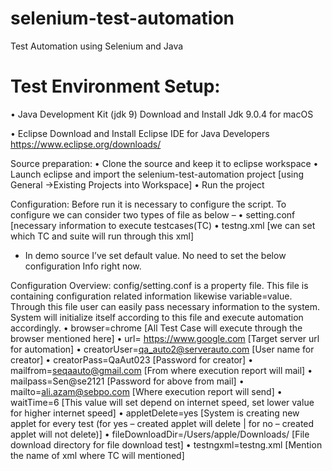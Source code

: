 # selenium-test-automation
Test Automation using Selenium and Java

# Test Environment Setup:
•	Java Development Kit (jdk 9)
Download and Install Jdk 9.0.4 for macOS

•	Eclipse
Download and Install Eclipse IDE for Java Developers
https://www.eclipse.org/downloads/

Source preparation:
•	Clone the source and keep it to eclipse workspace
•	Launch eclipse and import the selenium-test-automation project [using General ->Existing Projects into Workspace]
•	Run the project

Configuration:
Before run it is necessary to configure the script. To configure we can consider two types of file as below – 
•	setting.conf [necessary information to execute testcases(TC)
•	testng.xml [we can set which TC and suite will run through this xml]
* In demo source I’ve set default value. No need to set the below configuration Info right now.

Configuration Overview:
config/setting.conf is a property file. This file is containing configuration related information likewise variable=value. Through this file user can easily pass necessary information to the system. System will initialize itself according to this file and execute automation accordingly.
•	browser=chrome	[All Test Case will execute through the browser mentioned here]
•	url= https://www.google.com 	[Target server url for automation]
•	creatorUser=qa_auto2@serverauto.com	[User name for creator]
•	creatorPass=QaAut023	[Password for creator]
•	mailfrom=seqaauto@gmail.com	[From where execution report will mail]
•	mailpass=Sen@se2121	[Password for above from mail]
•	mailto=ali.azam@sebpo.com	[Where execution report will send]
•	waitTime=6	[This value will set depend on internet speed, set lower value for higher internet speed]
•	appletDelete=yes	[System is creating new applet for every test (for yes – created applet will delete | for no – created applet will not delete)]
•	fileDownloadDir=/Users/apple/Downloads/	[File download directory for file download test]
•	testngxml=testng.xml	[Mention the name of xml where TC will mentioned]
